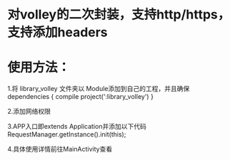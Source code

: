 # 对volley的二次封装，支持http/https，支持添加headers

# 使用方法：

1.将 library_volley 文件夹以 Module添加到自己的工程，并且确保
  dependencies {
      compile project(':library_volley')
  }
  
2.添加网络权限
  <uses-permission android:name="android.permission.INTERNET" />

3.APP入口即extends Application并添加以下代码
  RequestManager.getInstance().init(this);
  
4.具体使用详情前往MainActivity查看
